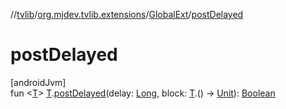 //[tvlib](../../../index.md)/[org.mjdev.tvlib.extensions](../index.md)/[GlobalExt](index.md)/[postDelayed](post-delayed.md)

# postDelayed

[androidJvm]\
fun &lt;[T](post-delayed.md)&gt; [T](post-delayed.md).[postDelayed](post-delayed.md)(delay: [Long](https://kotlinlang.org/api/latest/jvm/stdlib/kotlin/-long/index.html), block: [T](post-delayed.md).() -&gt; [Unit](https://kotlinlang.org/api/latest/jvm/stdlib/kotlin/-unit/index.html)): [Boolean](https://kotlinlang.org/api/latest/jvm/stdlib/kotlin/-boolean/index.html)
